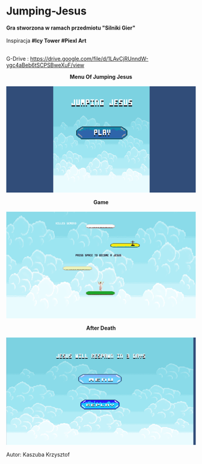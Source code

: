 # Jumping-Jesus
<b> Gra stworzona w ramach przedmiotu "Silniki Gier" </b></br> </br>
Inspiracja <b> #Icy Tower #Piexl Art </b> </br> </br>



G-Drive   :  https://drive.google.com/file/d/1LAvCjRUnndW-ygc4aBeb6tSCPSBweXuF/view </br>




<b> <center>  Menu Of Jumping Jesus </b> </center> </br>
![](Pictures/Menu.png)

<b> <center>  Game  </b> </center> </br>
![](Pictures/Game.png)

<b> <center>  After Death </b> </center> </br>
![](Pictures/GameOver.png)

Autor: Kaszuba Krzysztof </br>
